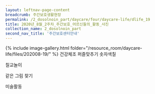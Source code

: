 ```yaml
--- 
layout: leftnav-page-content 
breadcrumb: 주간보호생활현장 
permalink: /2_dosolnoin_part/daycare/four/daycare-life/dlife_19
title: 2020년_8월_2주차_주간보호_어르신들의_활동_사진
collection_name: 2_dosolnoin_part
second_nav_title: '주간보호센터안내' 
---
```

{% include image-gallery.html folder="/resource_room/daycare-life/files/202008-19/" %}
건강체조
퍼즐맞추기
솟자색칠

칠교놀이

같은 그림 찾기

미술활동